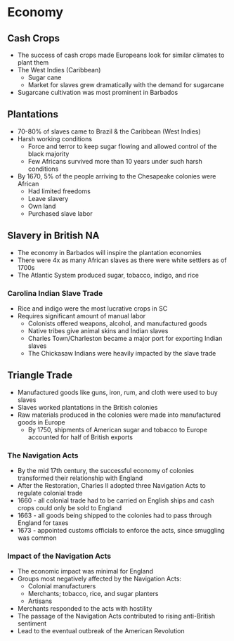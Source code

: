 # Economy

## Cash Crops

- The success of cash crops made Europeans look for similar climates to plant them
- The West Indies (Caribbean)
    - Sugar cane
    - Market for slaves grew dramatically with the demand for sugarcane
- Sugarcane cultivation was most prominent in Barbados

## Plantations

- 70-80% of slaves came to Brazil & the Caribbean (West Indies)
- Harsh working conditions
    - Force and terror to keep sugar flowing and allowed control of the black majority
    - Few Africans survived more than 10 years under such harsh conditions
- By 1670, 5% of the people arriving to the Chesapeake colonies were African
    - Had limited freedoms
    - Leave slavery
    - Own land
    - Purchased slave labor

## Slavery in British NA

- The economy in Barbados will inspire the plantation economies
- There were 4x as many African slaves as there were white settlers as of 1700s
- The Atlantic System produced sugar, tobacco, indigo, and rice

### Carolina Indian Slave Trade

- Rice and indigo were the most lucrative crops in SC
- Requires significant amount of manual labor
    - Colonists offered weapons, alcohol, and manufactured goods
    - Native tribes give animal skins and Indian slaves
    - Charles Town/Charleston became a major port for exporting Indian slaves
    - The Chickasaw Indians were heavily impacted by the slave trade

## Triangle Trade

- Manufactured goods like guns, iron, rum, and cloth were used to buy slaves
- Slaves worked plantations in the British colonies
- Raw materials produced in the colonies were made into manufactured goods in Europe
    - By 1750, shipments of American sugar and tobacco to Europe accounted for half of British exports

### The Navigation Acts

- By the mid 17th century, the successful economy of colonies transformed their relationship with England
- After the Restoration, Charles II adopted three Navigation Acts to regulate colonial trade
- 1660 - all colonial trade had to be carried on English ships and cash crops could only be sold to England
- 1663 - all goods being shipped to the colonies had to pass through England for taxes
- 1673 - appointed customs officials to enforce the acts, since smuggling was common

### Impact of the Navigation Acts

- The economic impact was minimal for England
- Groups most negatively affected by the Navigation Acts:
    - Colonial manufacturers
    - Merchants; tobacco, rice, and sugar planters
    - Artisans
- Merchants responded to the acts with hostility
- The passage of the Navigation Acts contributed to rising anti-British sentiment
- Lead to the eventual outbreak of the American Revolution